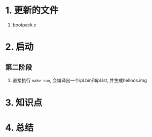 # 1. 更新的文件
1. bootpack.c

# 2. 启动
## 第二阶段
1. 直接执行 `make run`, 会编译出一个ipl.bin和ipl.lst, 并生成helloos.img

# 3. 知识点

# 4. 总结

